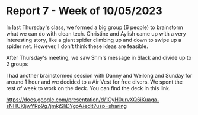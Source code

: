# Report 7 - Week of 10/05/2023 #

In last Thursday's class, we formed a big group (6 people) to brainstorm what we can do with clean tech. Christine and Aylish came up with a very interesting story, like a giant spider climbing up and down to swipe up a spider net. However, I don't think these ideas are feasible. 

After Thursday's meeting, we saw Shm's message in Slack and divide up to 2 groups

I had another brainstormed session with Danny and Weilong and Sunday for around 1 hour and we decided to a Air Vest for free divers. We spent the rest of week to work on the deck. You can find the deck in this link. 

https://docs.google.com/presentation/d/1CyH0urvXQ6iKuaga-sNHUKljwYRp9g7jmkjSliDYgoA/edit?usp=sharing



